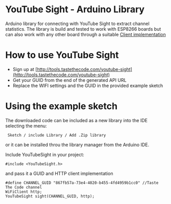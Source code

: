 # YouTube Sight - Arduino Library 
Arduino library for connecting with YouTube Sight to extract channel statistics. The library is build and tested to work with ESP8266 boards but can also work with any other board through a suitable [Client implementation](https://www.arduino.cc/en/Reference/ClientConstructor)

# How to use YouTube Sight
- Sign up at [http://tools.tastethecode.com/youtube-sight](http://tools.tastethecode.com/youtube-sight)
- Get your GUID from the end of the generated API URL
- Replace the WIFI settings and the GUID in the provided example sketch

# Using the example sketch

The downloaded code can be included as a new library into the IDE selecting the menu:

     Sketch / include Library / Add .Zip library

or it can be installed throu the library manager from the Arduino IDE.

Include YouTubeSight in your project:

    #include <YouTubeSight.h>

and pass it a GUID and HTTP client implementation

    #define CHANNEL_GUID "867fb57a-73e4-4020-b455-4fd4959b1cc0" //Taste The Code channel
    WiFiClient http;
    YouTubeSight sight(CHANNEL_GUID, http);


